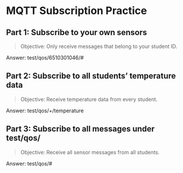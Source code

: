 # MQTT Subscription Practice


## Part 1: Subscribe to your own sensors

> Objective: Only receive messages that belong to your student ID.

Answer: test/qos/6510301046/#


## Part 2: Subscribe to all students’ temperature data

> Objective: Receive temperature data from every student.

Answer: test/qos/+/temperature


## Part 3: Subscribe to all messages under test/qos/

> Objective: Receive all sensor messages from all students.

Answer: test/qos/#
